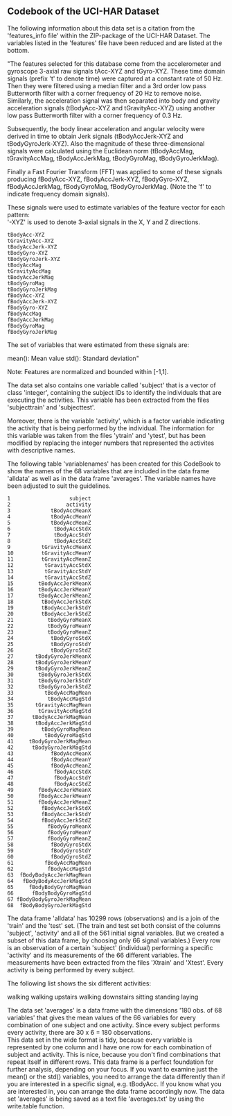 ## Codebook of the UCI-HAR Dataset


The following information about this data set is a citation from the 'features_info file' within the ZIP-package of the UCI-HAR Dataset. The variables listed in the 'features' file have been reduced and are listed at the bottom.

"The features selected for this database come from the accelerometer and gyroscope 3-axial raw signals tAcc-XYZ and tGyro-XYZ. These time domain signals (prefix 't' to denote time) were captured at a constant rate of 50 Hz. Then they were filtered using a median filter and a 3rd order low pass Butterworth filter with a corner frequency of 20 Hz to remove noise. Similarly, the acceleration signal was then separated into body and gravity acceleration signals (tBodyAcc-XYZ and tGravityAcc-XYZ) using another low pass Butterworth filter with a corner frequency of 0.3 Hz. 

Subsequently, the body linear acceleration and angular velocity were derived in time to obtain Jerk signals (tBodyAccJerk-XYZ and tBodyGyroJerk-XYZ). Also the magnitude of these three-dimensional signals were calculated using the Euclidean norm (tBodyAccMag, tGravityAccMag, tBodyAccJerkMag, tBodyGyroMag, tBodyGyroJerkMag). 

Finally a Fast Fourier Transform (FFT) was applied to some of these signals producing fBodyAcc-XYZ, fBodyAccJerk-XYZ, fBodyGyro-XYZ, fBodyAccJerkMag, fBodyGyroMag, fBodyGyroJerkMag. (Note the 'f' to indicate frequency domain signals). 

These signals were used to estimate variables of the feature vector for each pattern:  
'-XYZ' is used to denote 3-axial signals in the X, Y and Z directions.

```{r}
tBodyAcc-XYZ
tGravityAcc-XYZ
tBodyAccJerk-XYZ
tBodyGyro-XYZ
tBodyGyroJerk-XYZ
tBodyAccMag
tGravityAccMag
tBodyAccJerkMag
tBodyGyroMag
tBodyGyroJerkMag
fBodyAcc-XYZ
fBodyAccJerk-XYZ
fBodyGyro-XYZ
fBodyAccMag
fBodyAccJerkMag
fBodyGyroMag
fBodyGyroJerkMag
```

The set of variables that were estimated from these signals are: 

mean(): Mean value
std(): Standard deviation"

Note: Features are normalized and bounded within [-1,1].


The data set also contains one variable called 'subject' that is a vector of class 'integer', containing the subject IDs to identify the individuals that are executing the activities. This variable has been extracted from the files 'subjecttrain' and 'subjecttest'.

Moreover, there is the variable 'activity', which is a factor variable indicating the activity that is being performed by the individual. The information for this variable was taken from the files 'ytrain' and 'ytest', but has been modified by replacing the integer numbers that represented the activites with descriptive names.

The following table 'variablenames' has been created for this CodeBook to show the names of the 68 variables that are included in the data frame 'alldata' as well as in the data frame 'averages'. The variable names have been adjusted to suit the guidelines.

```{r}               
1                   subject
2                  activity
3             tBodyAccMeanX
4             tBodyAccMeanY
5             tBodyAccMeanZ
6              tBodyAccStdX
7              tBodyAccStdY
8              tBodyAccStdZ
9          tGravityAccMeanX
10         tGravityAccMeanY
11         tGravityAccMeanZ
12          tGravityAccStdX
13          tGravityAccStdY
14          tGravityAccStdZ
15        tBodyAccJerkMeanX
16        tBodyAccJerkMeanY
17        tBodyAccJerkMeanZ
18         tBodyAccJerkStdX
19         tBodyAccJerkStdY
20         tBodyAccJerkStdZ
21           tBodyGyroMeanX
22           tBodyGyroMeanY
23           tBodyGyroMeanZ
24            tBodyGyroStdX
25            tBodyGyroStdY
26            tBodyGyroStdZ
27       tBodyGyroJerkMeanX
28       tBodyGyroJerkMeanY
29       tBodyGyroJerkMeanZ
30        tBodyGyroJerkStdX
31        tBodyGyroJerkStdY
32        tBodyGyroJerkStdZ
33          tBodyAccMagMean
34           tBodyAccMagStd
35       tGravityAccMagMean
36        tGravityAccMagStd
37      tBodyAccJerkMagMean
38       tBodyAccJerkMagStd
39         tBodyGyroMagMean
40          tBodyGyroMagStd
41     tBodyGyroJerkMagMean
42      tBodyGyroJerkMagStd
43            fBodyAccMeanX
44            fBodyAccMeanY
45            fBodyAccMeanZ
46             fBodyAccStdX
47             fBodyAccStdY
48             fBodyAccStdZ
49        fBodyAccJerkMeanX
50        fBodyAccJerkMeanY
51        fBodyAccJerkMeanZ
52         fBodyAccJerkStdX
53         fBodyAccJerkStdY
54         fBodyAccJerkStdZ
55           fBodyGyroMeanX
56           fBodyGyroMeanY
57           fBodyGyroMeanZ
58            fBodyGyroStdX
59            fBodyGyroStdY
60            fBodyGyroStdZ
61          fBodyAccMagMean
62           fBodyAccMagStd
63  fBodyBodyAccJerkMagMean
64   fBodyBodyAccJerkMagStd
65     fBodyBodyGyroMagMean
66      fBodyBodyGyroMagStd
67 fBodyBodyGyroJerkMagMean
68  fBodyBodyGyroJerkMagStd
```

The data frame 'alldata' has 10299 rows (observations) and is a join of the 'train' and the 'test' set. (The train and test set both consist of the columns 'subject', 'activity' and all of the 561 initial signal variables. But we created a subset of this data frame, by choosing only 66 signal variables.) Every row is an observation of a certain 'subject' (individual) performing a specific 'activity' and its measurements of the 66 different variables. The measurements have been extracted from the files 'Xtrain' and 'Xtest'. Every activity is being performed by every subject.

The following list shows the six different activities:

walking
walking upstairs
walking downstairs
sitting
standing
laying


The data set 'averages' is a data frame with the dimensions '180 obs. of 68 variables' that gives the mean values of the 66 variables for every combination of one subject and one activity. Since every subject performs every activity, there are 30 x 6 = 180 observations.  
This data set in the wide format is tidy, because every variable is represented by one column and I have one row for each combination of subject and activity. This is nice, because you don't find combinations that repeat itself in different rows. This data frame is a perfect foundation for further analysis, depending on your focus. If you want to examine just the mean() or the std() variables, you need to arrange the data differently than if you are interested in a specific signal, e.g. tBodyAcc. If you know what you are interested in, you can arrange the data frame accordingly now.
The data set 'averages' is being saved as a text file 'averages.txt' by using the write.table function.



